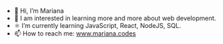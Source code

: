 - 👋 Hi, I’m Mariana
- 🚀 I am interested in learning more and more about web development.
- ⚛️ I’m currently learning JavaScript, React, NodeJS, SQL.
- 📫 How to reach me: <a href="https://mariana.codes/">www.mariana.codes</a>

